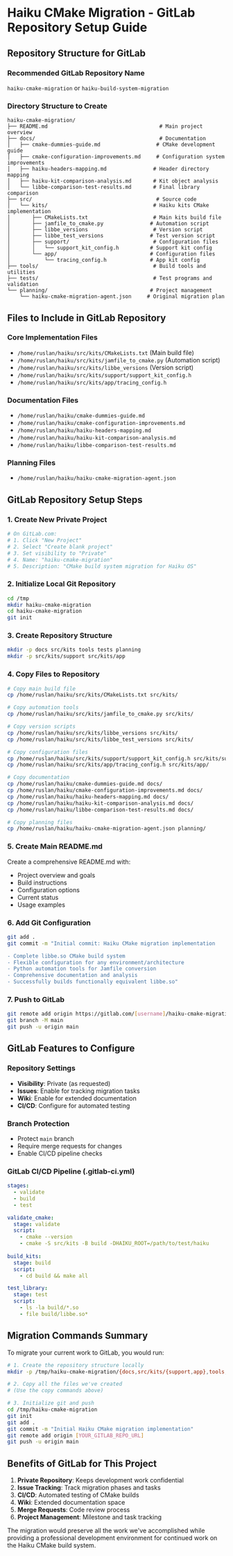 # Haiku CMake Migration - GitLab Repository Setup Guide

## Repository Structure for GitLab

### Recommended GitLab Repository Name
`haiku-cmake-migration` or `haiku-build-system-migration`

### Directory Structure to Create

```
haiku-cmake-migration/
├── README.md                                    # Main project overview
├── docs/                                        # Documentation
│   ├── cmake-dummies-guide.md                  # CMake development guide  
│   ├── cmake-configuration-improvements.md     # Configuration system improvements
│   ├── haiku-headers-mapping.md               # Header directory mapping
│   ├── haiku-kit-comparison-analysis.md       # Kit object analysis
│   └── libbe-comparison-test-results.md       # Final library comparison
├── src/                                        # Source code
│   └── kits/                                  # Haiku kits CMake implementation
│       ├── CMakeLists.txt                     # Main kits build file
│       ├── jamfile_to_cmake.py               # Automation script
│       ├── libbe_versions                     # Version script
│       ├── libbe_test_versions               # Test version script
│       ├── support/                           # Configuration files
│       │   └── support_kit_config.h          # Support kit config
│       └── app/                              # Configuration files
│           └── tracing_config.h              # App kit config
├── tools/                                     # Build tools and utilities
├── tests/                                     # Test programs and validation
└── planning/                                 # Project management
    └── haiku-cmake-migration-agent.json     # Original migration plan
```

## Files to Include in GitLab Repository

### Core Implementation Files
- `/home/ruslan/haiku/src/kits/CMakeLists.txt` (Main build file)
- `/home/ruslan/haiku/src/kits/jamfile_to_cmake.py` (Automation script)
- `/home/ruslan/haiku/src/kits/libbe_versions` (Version script)
- `/home/ruslan/haiku/src/kits/support/support_kit_config.h`
- `/home/ruslan/haiku/src/kits/app/tracing_config.h`

### Documentation Files  
- `/home/ruslan/haiku/cmake-dummies-guide.md`
- `/home/ruslan/haiku/cmake-configuration-improvements.md`
- `/home/ruslan/haiku/haiku-headers-mapping.md`
- `/home/ruslan/haiku/haiku-kit-comparison-analysis.md`
- `/home/ruslan/haiku/libbe-comparison-test-results.md`

### Planning Files
- `/home/ruslan/haiku/haiku-cmake-migration-agent.json`

## GitLab Repository Setup Steps

### 1. Create New Private Project
```bash
# On GitLab.com:
# 1. Click "New Project" 
# 2. Select "Create blank project"
# 3. Set visibility to "Private"
# 4. Name: "haiku-cmake-migration"
# 5. Description: "CMake build system migration for Haiku OS"
```

### 2. Initialize Local Git Repository
```bash
cd /tmp
mkdir haiku-cmake-migration
cd haiku-cmake-migration
git init
```

### 3. Create Repository Structure
```bash
mkdir -p docs src/kits tools tests planning
mkdir -p src/kits/support src/kits/app
```

### 4. Copy Files to Repository
```bash
# Copy main build file
cp /home/ruslan/haiku/src/kits/CMakeLists.txt src/kits/

# Copy automation tools
cp /home/ruslan/haiku/src/kits/jamfile_to_cmake.py src/kits/

# Copy version scripts
cp /home/ruslan/haiku/src/kits/libbe_versions src/kits/
cp /home/ruslan/haiku/src/kits/libbe_test_versions src/kits/

# Copy configuration files
cp /home/ruslan/haiku/src/kits/support/support_kit_config.h src/kits/support/
cp /home/ruslan/haiku/src/kits/app/tracing_config.h src/kits/app/

# Copy documentation
cp /home/ruslan/haiku/cmake-dummies-guide.md docs/
cp /home/ruslan/haiku/cmake-configuration-improvements.md docs/
cp /home/ruslan/haiku/haiku-headers-mapping.md docs/
cp /home/ruslan/haiku/haiku-kit-comparison-analysis.md docs/
cp /home/ruslan/haiku/libbe-comparison-test-results.md docs/

# Copy planning files
cp /home/ruslan/haiku/haiku-cmake-migration-agent.json planning/
```

### 5. Create Main README.md
Create a comprehensive README.md with:
- Project overview and goals  
- Build instructions
- Configuration options
- Current status
- Usage examples

### 6. Add Git Configuration
```bash
git add .
git commit -m "Initial commit: Haiku CMake migration implementation

- Complete libbe.so CMake build system
- Flexible configuration for any environment/architecture  
- Python automation tools for Jamfile conversion
- Comprehensive documentation and analysis
- Successfully builds functionally equivalent libbe.so"
```

### 7. Push to GitLab
```bash
git remote add origin https://gitlab.com/[username]/haiku-cmake-migration.git
git branch -M main
git push -u origin main
```

## GitLab Features to Configure

### Repository Settings
- **Visibility**: Private (as requested)
- **Issues**: Enable for tracking migration tasks
- **Wiki**: Enable for extended documentation
- **CI/CD**: Configure for automated testing

### Branch Protection
- Protect `main` branch
- Require merge requests for changes
- Enable CI/CD pipeline checks

### GitLab CI/CD Pipeline (.gitlab-ci.yml)
```yaml
stages:
  - validate
  - build
  - test

validate_cmake:
  stage: validate
  script:
    - cmake --version
    - cmake -S src/kits -B build -DHAIKU_ROOT=/path/to/test/haiku
  
build_kits:
  stage: build  
  script:
    - cd build && make all

test_library:
  stage: test
  script:
    - ls -la build/*.so
    - file build/libbe.so*
```

## Migration Commands Summary

To migrate your current work to GitLab, you would run:

```bash
# 1. Create the repository structure locally
mkdir -p /tmp/haiku-cmake-migration/{docs,src/kits/{support,app},tools,tests,planning}

# 2. Copy all the files we've created
# (Use the copy commands above)

# 3. Initialize git and push
cd /tmp/haiku-cmake-migration
git init
git add .
git commit -m "Initial Haiku CMake migration implementation"
git remote add origin [YOUR_GITLAB_REPO_URL]
git push -u origin main
```

## Benefits of GitLab for This Project

1. **Private Repository**: Keeps development work confidential
2. **Issue Tracking**: Track migration phases and tasks
3. **CI/CD**: Automated testing of CMake builds
4. **Wiki**: Extended documentation space
5. **Merge Requests**: Code review process
6. **Project Management**: Milestone and task tracking

The migration would preserve all the work we've accomplished while providing a professional development environment for continued work on the Haiku CMake build system.